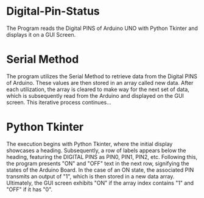 # Digital-Pin-Status
The Program reads the Digital PINS of Arduino UNO with Python Tkinter and displays it on a GUI Screen.

# Serial Method
The program utilizes the Serial Method to retrieve data from the Digital PINS of Arduino. These values are then stored in an array called new data. After each utilization, the array is cleared to make way for the next set of data, which is subsequently read from the Arduino and displayed on the GUI screen. This iterative process continues...

# Python Tkinter
The execution begins with Python Tkinter, where the initial display showcases a heading. Subsequently, a row of labels appears below the heading, featuring the DIGITAL PINS as PIN0, PIN1, PIN2, etc. Following this, the program presents "ON" and "OFF" text in the next row, signifying the states of the Arduino Board. In the case of an ON state, the associated PIN transmits an output of "1", which is then stored in a new data array. Ultimately, the GUI screen exhibits "ON" if the array index contains "1" and "OFF" if it has "0".
